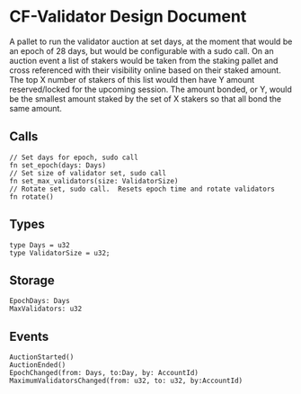 # CF-Validator Design Document

A pallet to run the validator auction at set days, at the moment that would be an epoch of 28 days, but would be configurable with a sudo call. On an auction event a list of stakers would be taken from the staking pallet and cross referenced with their visibility online based on their staked amount. The top X number of stakers of this list would then have Y amount reserved/locked for the upcoming session.  The amount bonded, or Y, would be the smallest amount staked by the set of X stakers so that all bond the same amount.

## Calls

```
// Set days for epoch, sudo call
fn set_epoch(days: Days)
// Set size of validator set, sudo call
fn set_max_validators(size: ValidatorSize)
// Rotate set, sudo call.  Resets epoch time and rotate validators
fn rotate()
```

## Types
```
type Days = u32
type ValidatorSize = u32;
```

## Storage

```
EpochDays: Days
MaxValidators: u32
```

## Events
```
AuctionStarted()
AuctionEnded()
EpochChanged(from: Days, to:Day, by: AccountId)
MaximumValidatorsChanged(from: u32, to: u32, by:AccountId)

```

